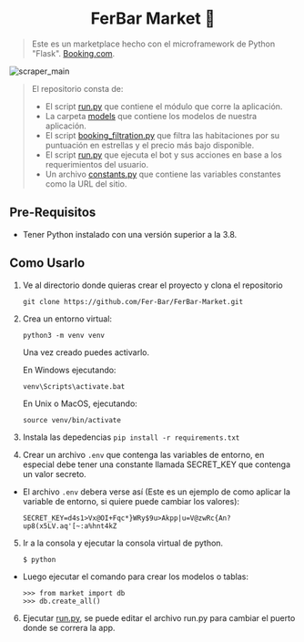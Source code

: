 <h1 align="center">FerBar Market 🛒</h1>

> Este es un marketplace hecho con el microframework de Python "Flask". [Booking.com](https://booking.com/). <br>

![scraper_main](https://user-images.githubusercontent.com/90936639/154614011-c5a6be0a-7e74-4fce-b743-9d6cea865504.png)

>  El repositorio consta de:
> - El script [run.py](run.py) que contiene el módulo que corre la aplicación.
> - La carpeta [models](/models) que contiene los modelos de nuestra aplicación.
> - El script [booking_filtration.py](booking_filtration.py) que filtra las habitaciones por su puntuación en estrellas y el precio más bajo disponible.
> - El script [run.py](run.py) que ejecuta el bot y sus acciones en base a los requerimientos del usuario.
> - Un archivo [constants.py](constants.py) que contiene las variables constantes como la URL del sitio.


## Pre-Requisitos
- Tener Python instalado con una versión superior a la 3.8.


## Como Usarlo
1. Ve al directorio donde quieras crear el proyecto y clona el repositorio

    ```
    git clone https://github.com/Fer-Bar/FerBar-Market.git
    ```
2. Crea un entorno virtual:
    ```
    python3 -m venv venv
    ```
    Una vez creado puedes activarlo.
    <br>
    
    En Windows ejecutando:
    ```
    venv\Scripts\activate.bat
    ```
    En Unix o MacOS, ejecutando:
    ```
    source venv/bin/activate
    ```   
3. Instala las depedencias `pip install -r requirements.txt`
4. Crear un archivo `.env` que contenga las variables de entorno, en especial debe tener una constante llamada SECRET_KEY que contenga un valor secreto.<br>
 - El archivo `.env` debera verse así (Este es un ejemplo de como aplicar la variable de entorno, si quiere puede cambiar los valores):

    ```
    SECRET_KEY=d4s1>Vx@OI+Fqc*}WRy$9u>Akpp|u=V@zwRc{An?up8(x5LV.aq'[~:a%hnt4kZ
    ``` 

5. Ir a la consola y ejecutar la consola virtual de python. 

    ```
    $ python
    ```     
  - Luego ejecutar el comando para crear los modelos o tablas:

    ```
    >>> from market import db
    >>> db.create_all()
    ``` 

6. Ejecutar [run.py](run.py), se puede editar el archivo run.py para cambiar el puerto donde se correra la app.


